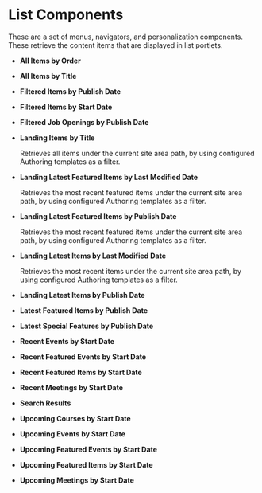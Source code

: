 # List Components

These are a set of menus, navigators, and personalization components. These retrieve the content items that are displayed in list portlets.

-   **All Items by Order**
-   **All Items by Title**
-   **Filtered Items by Publish Date**
-   **Filtered Items by Start Date**
-   **Filtered Job Openings by Publish Date**
-   **Landing Items by Title**

    Retrieves all items under the current site area path, by using configured Authoring templates as a filter.

-   **Landing Latest Featured Items by Last Modified Date**

    Retrieves the most recent featured items under the current site area path, by using configured Authoring templates as a filter.

-   **Landing Latest Featured Items by Publish Date**

    Retrieves the most recent featured items under the current site area path, by using configured Authoring templates as a filter.

-   **Landing Latest Items by Last Modified Date**

    Retrieves the most recent items under the current site area path, by using configured Authoring templates as a filter.

-   **Landing Latest Items by Publish Date**
-   **Latest Featured Items by Publish Date**
-   **Latest Special Features by Publish Date**
-   **Recent Events by Start Date**
-   **Recent Featured Events by Start Date**
-   **Recent Featured Items by Start Date**
-   **Recent Meetings by Start Date**
-   **Search Results**
-   **Upcoming Courses by Start Date**
-   **Upcoming Events by Start Date**
-   **Upcoming Featured Events by Start Date**
-   **Upcoming Featured Items by Start Date**
-   **Upcoming Meetings by Start Date**


